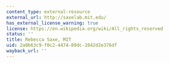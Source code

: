 ```yaml
---
content_type: external-resource
external_url: http://saxelab.mit.edu/
has_external_license_warning: true
license: https://en.wikipedia.org/wiki/All_rights_reserved
status: ''
title: Rebecca Saxe, MIT
uid: 2a0b63c9-f0c2-4474-89dc-2842d2e376df
wayback_url: ''
---
```

